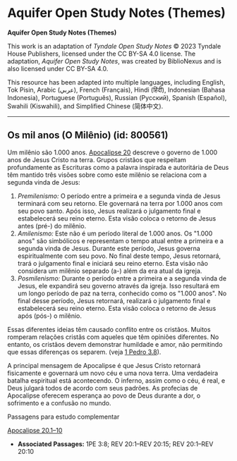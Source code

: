 # Aquifer Open Study Notes (Themes)

**Aquifer Open Study Notes (Themes)**

This work is an adaptation of *Tyndale Open Study Notes* © 2023 Tyndale House Publishers, licensed under the CC BY\-SA 4\.0 license. The adaptation, *Aquifer Open Study Notes*, was created by BiblioNexus and is also licensed under CC BY\-SA 4\.0\.

This resource has been adapted into multiple languages, including English, Tok Pisin, Arabic (عربي), French (Français), Hindi (हिंदी), Indonesian (Bahasa Indonesia), Portuguese (Português), Russian (Русский), Spanish (Español), Swahili (Kiswahili), and Simplified Chinese (简体中文).



--------------------------------

## Os mil anos (O Milênio) (id: 800561)

Um milênio são 1\.000 anos. [Apocalipse 20](https://ref.ly/Rev20:1-Rev20:15) descreve o governo de 1\.000 anos de Jesus Cristo na terra. Grupos cristãos que respeitam profundamente as Escrituras como a palavra inspirada e autoritária de Deus têm mantido três visões sobre como este milênio se relaciona com a segunda vinda de Jesus:

1. *Premilenismo:* O período entre a primeira e a segunda vinda de Jesus terminará com seu retorno. Ele governará na terra por 1\.000 anos com seu povo santo. Após isso, Jesus realizará o julgamento final e estabelecerá seu reino eterno. Esta visão coloca o retorno de Jesus antes (pré\-) do milênio.
2. *Amilenismo:* Este não é um período literal de 1\.000 anos. Os "1\.000 anos" são simbólicos e representam o tempo atual entre a primeira e a segunda vinda de Jesus. Durante este período, Jesus governa espiritualmente com seu povo. No final deste tempo, Jesus retornará, trará o julgamento final e iniciará seu reino eterno. Esta visão não considera um milênio separado (a\-) além da era atual da igreja.
3. *Posmilenismo:* Durante o período entre a primeira e a segunda vinda de Jesus, ele expandirá seu governo através da igreja. Isso resultará em um longo período de paz na terra, conhecido como os "1\.000 anos". No final desse período, Jesus retornará, realizará o julgamento final e estabelecerá seu reino eterno. Esta visão coloca o retorno de Jesus após (pós\-) o milênio.

Essas diferentes ideias têm causado conflito entre os cristãos. Muitos romperam relações cristãs com aqueles que têm opiniões diferentes. No entanto, os cristãos devem demonstrar humildade e amor, não permitindo que essas diferenças os separem. (veja [1 Pedro 3\.8](https://ref.ly/1Pet3:8)).

A principal mensagem de Apocalipse é que Jesus Cristo retornará fisicamente e governará um novo céu e uma nova terra. Uma verdadeira batalha espiritual está acontecendo. O inferno, assim como o céu, é real, e Deus julgará todos de acordo com seus padrões. As profecias de Apocalipse oferecem esperança ao povo de Deus durante a dor, o sofrimento e a confusão no mundo.

Passagens para estudo complementar

[Apocalipse 20\.1–10](https://ref.ly/Rev20:1-Rev20:10)

* **Associated Passages:** 1PE 3:8; REV 20:1–REV 20:15; REV 20:1–REV 20:10

